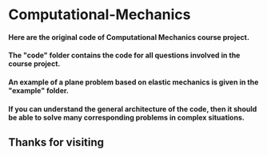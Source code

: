 # Computational-Mechanics
#### Here are the original code of Computational Mechanics course project.

#### The "code" folder contains the code for all questions involved in the course project.

#### An example of a plane problem based on elastic mechanics is given in the "example" folder. 

#### If you can understand the general architecture of the code, then it should be able to solve many corresponding problems in complex situations.

## Thanks for visiting
